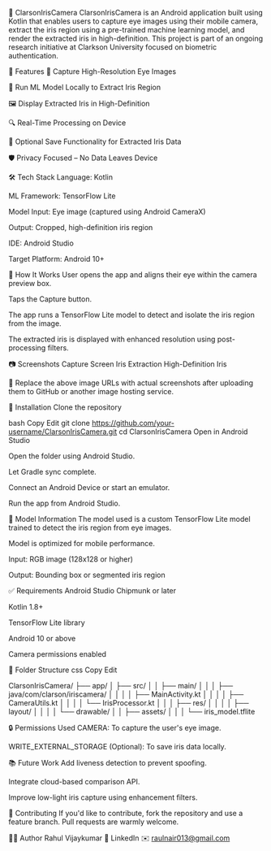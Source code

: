 🌟 ClarsonIrisCamera
ClarsonIrisCamera is an Android application built using Kotlin that enables users to capture eye images using their mobile camera, extract the iris region using a pre-trained machine learning model, and render the extracted iris in high-definition. This project is part of an ongoing research initiative at Clarkson University focused on biometric authentication.


🚀 Features
📸 Capture High-Resolution Eye Images

🧠 Run ML Model Locally to Extract Iris Region

🖼️ Display Extracted Iris in High-Definition

🔍 Real-Time Processing on Device

💾 Optional Save Functionality for Extracted Iris Data

🛡️ Privacy Focused – No Data Leaves Device

🛠️ Tech Stack
Language: Kotlin

ML Framework: TensorFlow Lite

Model Input: Eye image (captured using Android CameraX)

Output: Cropped, high-definition iris region

IDE: Android Studio

Target Platform: Android 10+

🧠 How It Works
User opens the app and aligns their eye within the camera preview box.

Taps the Capture button.

The app runs a TensorFlow Lite model to detect and isolate the iris region from the image.

The extracted iris is displayed with enhanced resolution using post-processing filters.

📷 Screenshots
Capture Screen	Iris Extraction	High-Definition Iris

📌 Replace the above image URLs with actual screenshots after uploading them to GitHub or another image hosting service.

🔧 Installation
Clone the repository

bash
Copy
Edit
git clone https://github.com/your-username/ClarsonIrisCamera.git
cd ClarsonIrisCamera
Open in Android Studio

Open the folder using Android Studio.

Let Gradle sync complete.

Connect an Android Device or start an emulator.

Run the app from Android Studio.

🧪 Model Information
The model used is a custom TensorFlow Lite model trained to detect the iris region from eye images.

Model is optimized for mobile performance.

Input: RGB image (128x128 or higher)

Output: Bounding box or segmented iris region

✅ Requirements
Android Studio Chipmunk or later

Kotlin 1.8+

TensorFlow Lite library

Android 10 or above

Camera permissions enabled

📂 Folder Structure
css
Copy
Edit

ClarsonIrisCamera/
├── app/
│   ├── src/
│   │   ├── main/
│   │   │   ├── java/com/clarson/iriscamera/
│   │   │   │   ├── MainActivity.kt
│   │   │   │   ├── CameraUtils.kt
│   │   │   │   └── IrisProcessor.kt
│   │   │   ├── res/
│   │   │   │   ├── layout/
│   │   │   │   └── drawable/
│   │   ├── assets/
│   │   │   └── iris_model.tflite

🔒 Permissions Used
CAMERA: To capture the user's eye image.

WRITE_EXTERNAL_STORAGE (Optional): To save iris data locally.

📚 Future Work
Add liveness detection to prevent spoofing.

Integrate cloud-based comparison API.

Improve low-light iris capture using enhancement filters.

🤝 Contributing
If you'd like to contribute, fork the repository and use a feature branch. Pull requests are warmly welcome.

🧑‍🎓 Author
Rahul Vijaykumar
🔗 LinkedIn
✉️ raulnair013@gmail.com

